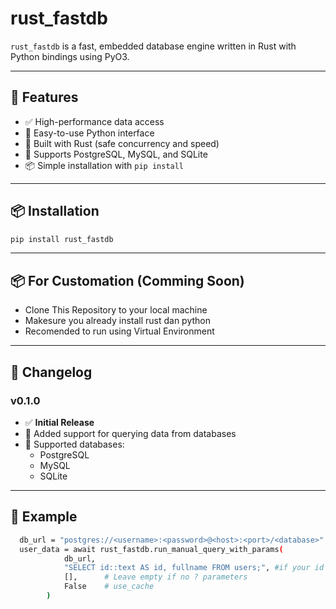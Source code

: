 # rust_fastdb

`rust_fastdb` is a fast, embedded database engine written in Rust with Python bindings using PyO3.

---

## 🚀 Features

- ✅ High-performance data access
- 🐍 Easy-to-use Python interface
- 🦀 Built with Rust (safe concurrency and speed)
- 💾 Supports PostgreSQL, MySQL, and SQLite
- 📦 Simple installation with `pip install`

---

## 📦 Installation

```bash
pip install rust_fastdb
```

---

## 📦 For Customation (Comming Soon)
 - Clone This Repository to your local machine
 - Makesure you already install rust dan python
 - Recomended to run using Virtual Environment 
 


---

## 📝 Changelog
### v0.1.0

- ✅ **Initial Release**
- 🔄 Added support for querying data from databases
- 💽 Supported databases:
  - PostgreSQL
  - MySQL
  - SQLite

---

## 🧪 Example
```bash
  db_url = "postgres://<username>:<password>@<host>:<port>/<database>" //you can use env
  user_data = await rust_fastdb.run_manual_query_with_params(
            db_url,
            "SELECT id::text AS id, fullname FROM users;", #if your id using UUID please convert to text otherwise it will getting an error result
            [],      # Leave empty if no ? parameters
            False    # use_cache 
        )
```